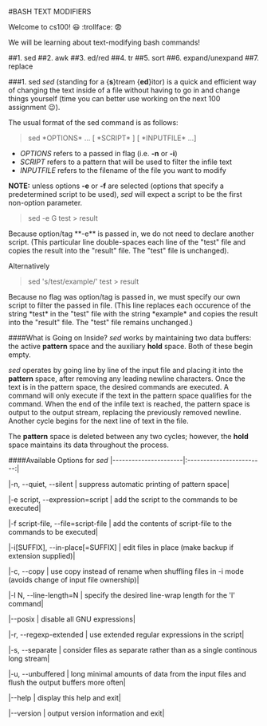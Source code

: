 #BASH TEXT MODIFIERS

Welcome to cs100! :smiley: :trollface: :fearful:

We will be learning about text-modifying bash commands!

##1. sed
##2. awk
##3. ed/red
##4. tr
##5. sort
##6. expand/unexpand
##7. replace

###1. sed
*sed* (standing for a {**s**}tream {**ed**}itor) is a quick and efficient way of changing the text inside of a file without having to go in and change things yourself (time you can better use working on the next 100  assignment :wink:).

The usual format of the sed command is as follows:

<blockquote>
sed *OPTIONS* ... [ *SCRIPT* ] [ *INPUTFILE* ...]
</blockquote>

* *OPTIONS* refers to a passed in flag (i.e. **-n** or **-i**)
* *SCRIPT* refers to a pattern that will be used to filter the infile text
* *INPUTFILE* refers to the filename of the file you want to modify

**NOTE:** unless options **-e** or **-f** are selected (options that
specify a predetermined script to be used), *sed* will expect a 
script to be the first non-option parameter. 


<blockquote>
sed -e G test > result 
</blockquote> 
Because option/tag **-e** is passed in, we do not need to declare 
another script. (This particular line double-spaces each line of the 
"test" file and copies the result into the "result" file. The "test" file
is unchanged).


Alternatively
<blockquote>
sed 's/test/example/' test > result
</blockquote>
Because no flag was option/tag is passed in, we must specify our own
script to filter the passed in file. (This line replaces each occurence of 
the string *test* in the "test" file with the string *example* and copies
the result into the "result" file. The "test" file remains unchanged.)

####What is Going on Inside?
*sed* works by maintaining two data buffers: the active **pattern**
space and the auxiliary **hold** space. Both of these begin empty.

*sed* operates by going line by line of the input file and placing it into 
the **pattern** space, after removing any leading newline characters. 
Once the text is in the pattern space, the desired commands are executed.
A command will only execute if the text in the pattern space qualifies for
the command. When the end of the infile text is reached, the pattern space
is output to the output stream, replacing the previously removed newline.
Another cycle begins for the next line of text in the file.

The **pattern** space is deleted between any two cycles; however, the 
**hold** space maintains its data throughout the process.

####Available Options for *sed*
|----------------------|:------------------------:|

|-n, --quiet, --silent | suppress automatic printing of pattern space|

|-e script, --expression=script | add the script to the commands to be executed|

|-f script-file, --file=script-file | add the contents of script-file to the commands to be executed|

|-i[SUFFIX], --in-place[=SUFFIX] | edit files in place (make backup if extension supplied)|

|-c, --copy | use copy instead of rename when shuffling files in -i mode (avoids change of input file ownership)|

|-l N, --line-length=N | specify the desired line-wrap length for the 'l' command|

|--posix | disable all GNU expressions|

|-r, --regexp-extended | use extended regular expressions in the script|

|-s, --separate | consider files as separate rather than as a single continous long stream|

|-u, --unbuffered | long minimal amounts of data from the input files and flush the output buffers more often|

|--help | display this help and exit|

|--version | output version information and exit|


